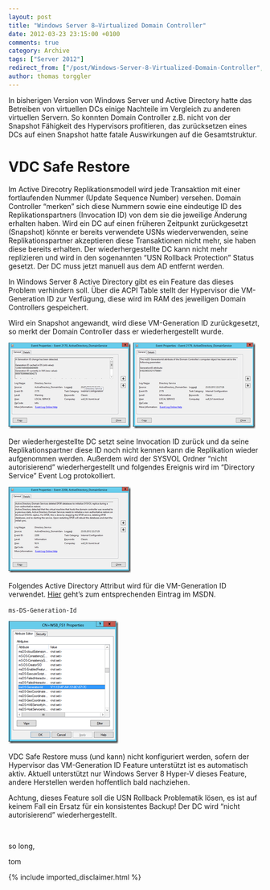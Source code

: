 ```yaml
---
layout: post
title: "Windows Server 8–Virtualized Domain Controller"
date: 2012-03-23 23:15:00 +0100
comments: true
category: Archive
tags: ["Server 2012"]
redirect_from: ["/post/Windows-Server-8-Virtualized-Domain-Controller", "/post/windows-server-8-virtualized-domain-controller"]
author: thomas torggler
---
```

<!-- more -->
<p>In bisherigen Version von Windows Server und Active Directory hatte das Betreiben von virtuellen DCs einige Nachteile im Vergleich zu anderen virtuellen Servern. So konnten Domain Controller z.B. nicht von der Snapshot F&auml;higkeit des Hypervisors profitieren, das zur&uuml;cksetzen eines DCs auf einen Snapshot hatte fatale Auswirkungen auf die Gesamtstruktur.</p>
<h1>VDC Safe Restore</h1>
<p>Im Active Direcotry Replikationsmodell wird jede Transaktion mit einer fortlaufenden Nummer (Update Sequence Number) versehen. Domain Controller &ldquo;merken&rdquo; sich diese Nummern sowie eine eindeutige ID des Replikationspartners (Invocation ID) von dem sie die jeweilige &Auml;nderung erhalten haben. Wird ein DC auf einen fr&uuml;heren Zeitpunkt zur&uuml;ckgesetzt (Snapshot) k&ouml;nnte er bereits verwendete USNs wiederverwenden, seine Replikationspartner akzeptieren diese Transaktionen nicht mehr, sie haben diese bereits erhalten. Der wiederhergestellte DC kann nicht mehr replizieren und wird in den sogenannten &ldquo;USN Rollback Protection&rdquo; Status gesetzt. Der DC muss jetzt manuell aus dem AD entfernt werden.</p>
<p>In Windows Server 8 Active Directory gibt es ein Feature das dieses Problem verhindern soll. &Uuml;ber die ACPI Table stellt der Hypervisor die VM-Generation ID zur Verf&uuml;gung, diese wird im RAM des jeweiligen Domain Controllers gespeichert.</p>
<p>Wird ein Snapshot angewandt, wird diese VM-Generation ID zur&uuml;ckgesetzt, so merkt der Domain Controller dass er wiederhergestellt wurde.</p>
<p><a href="/assets/archive/image_421.png"><img style="background-image: none; padding-top: 0px; padding-left: 0px; display: inline; padding-right: 0px; border-width: 0px;" title="image" src="/assets/archive/image_thumb_419.png" border="0" alt="image" width="244" height="171" /></a>&nbsp;<a href="/assets/archive/image_424.png"><img style="background-image: none; padding-top: 0px; padding-left: 0px; margin: 0px; display: inline; padding-right: 0px; border: 0px;" title="image" src="/assets/archive/image_thumb_422.png" border="0" alt="image" width="244" height="171" /></a></p>
<p>Der wiederhergestellte DC setzt seine Invocation ID zur&uuml;ck und da seine Replikationspartner diese ID noch nicht kennen kann die Replikation wieder aufgenommen werden. Au&szlig;erdem wird der SYSVOL Ordner &ldquo;nicht autorisierend&rdquo; wiederhergestellt und folgendes Ereignis wird im &ldquo;Directory Service&rdquo; Event Log protokolliert.</p>
<p><a href="/assets/archive/image_422.png"><img style="background-image: none; padding-top: 0px; padding-left: 0px; display: inline; padding-right: 0px; border-width: 0px;" title="image" src="/assets/archive/image_thumb_420.png" border="0" alt="image" width="244" height="171" /></a></p>
<p>Folgendes Active Directory Attribut wird f&uuml;r die VM-Generation ID verwendet. <a href="http://msdn.microsoft.com/en-us/library/windows/desktop/hh446580(v=VS.85).aspx">Hier</a> geht&rsquo;s zum entsprechenden Eintrag im MSDN.</p>
<p><code>ms-DS-Generation-Id</code></p>
<p><a href="/assets/archive/image_423.png"><img style="background-image: none; padding-top: 0px; padding-left: 0px; margin: 0px; display: inline; padding-right: 0px; border-width: 0px;" title="image" src="/assets/archive/image_thumb_421.png" border="0" alt="image" width="219" height="244" /></a></p>
<p>VDC Safe Restore muss (und kann) nicht konfiguriert werden, sofern der Hypervisor das VM-Generation ID Feature unterst&uuml;tzt ist es automatisch aktiv. Aktuell unterst&uuml;tzt nur Windows Server 8 Hyper-V dieses Feature, andere Herstellen werden hoffentlich bald nachziehen.</p>
<p>Achtung, dieses Feature soll die USN Rollback Problematik l&ouml;sen, es ist auf keinem Fall ein Ersatz f&uuml;r ein konsistentes Backup! Der DC wird &ldquo;nicht autorisierend&rdquo; wiederhergestellt.</p>
<p>&nbsp;</p>
<p>so long,</p>
<p>tom</p>
{% include imported_disclaimer.html %}
